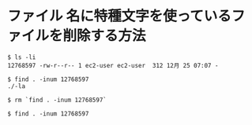 # ファイル 名に特種文字を使っているファイルを削除する方法

```
$ ls -li
12768597 -rw-r--r-- 1 ec2-user ec2-user  312 12月 25 07:07 -

$ find . -inum 12768597
./-la

$ rm `find . -inum 12768597`

$ find . -inum 12768597
```
